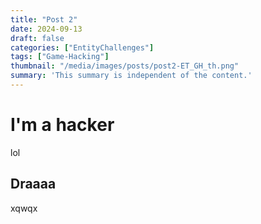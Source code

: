 ```yaml
---
title: "Post 2"
date: 2024-09-13
draft: false
categories: ["EntityChallenges"]
tags: ["Game-Hacking"]
thumbnail: "/media/images/posts/post2-ET_GH_th.png"
summary: 'This summary is independent of the content.'
---
```

# I'm a hacker
lol
## Draaaa
xqwqx